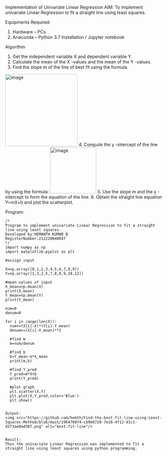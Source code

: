 Implementation of Univariate Linear Regression
AIM:
To implement univariate Linear Regression to fit a straight line using least squares.

Equipments Required:
1. Hardware – PCs
2. Anaconda – Python 3.7 Installation / Jupyter notebook

Algorithm
1. Get the independent variable X and dependent variable Y.
2. Calculate the mean of the X -values and the mean of the Y -values.
3. Find the slope m of the line of best fit using the formula. 
<img width="231" alt="image" src="https://user-images.githubusercontent.com/93026020/192078527-b3b5ee3e-992f-46c4-865b-3b7ce4ac54ad.png">
4. Compute the y -intercept of the line by using the formula:
<img width="148" alt="image" src="https://user-images.githubusercontent.com/93026020/192078545-79d70b90-7e9d-4b85-9f8b-9d7548a4c5a4.png">
5. Use the slope m and the y -intercept to form the equation of the line.
6. Obtain the straight line equation Y=mX+b and plot the scatterplot.

Program:
```
/*
Program to implement univariate Linear Regression to fit a straight line using least squares.
Developed by:HEMANTH KUMAR B 
RegisterNumber:212220040047
*/
import numpy as np
import matplotlib.pyplot as plt

#assign input

X=np.array([0,1,2,3,4,5,6,7,8,9])
Y=np.array([1,3,2,5,7,8,8,9,10,12])

#mean values of input
X_mean=np.mean(X)
print(X_mean)
Y_mean=np.mean(Y)
print(Y_mean)

num=0
denum=0

for i in range(len(X)):
  num+=(X[i]-X)*(Y[i]-Y_mean)
  denum+=(X[i]-X_mean)**2

  #find m
  m=num/denum

  #find b
  b=Y_mean-m*X_mean
  print(m,b)

  #find Y_pred
  Y_pred=m*X+b
  print(Y_pred)

  #plot graph
  plt.scatter(X,Y)
  plt.plot(X,Y_pred,color='Blue')
  plt.show()


Output:
<img src="https://github.com/hemth/Find-the-best-fit-line-using-Least-Squares-Method/blob/main/196476074-cb966728-7e18-4f12-91c1-d273ae0ad587.png" alt="best-fit-line"/>


Result:
Thus the univariate Linear Regression was implemented to fit a straight line using least squares using python programming.

